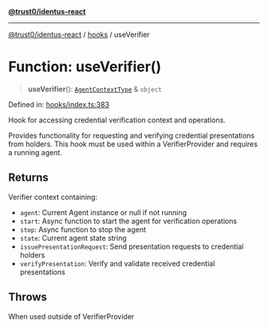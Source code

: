 [**@trust0/identus-react**](../../README.md)

***

[@trust0/identus-react](../../README.md) / [hooks](../README.md) / useVerifier

# Function: useVerifier()

> **useVerifier**(): [`AgentContextType`](../../context/type-aliases/AgentContextType.md) & `object`

Defined in: [hooks/index.ts:383](https://github.com/trust0-project/identus/blob/7c3040eb306e8d11ac7215cdeff98684d68823c4/packages/identus-react/src/hooks/index.ts#L383)

Hook for accessing credential verification context and operations.

Provides functionality for requesting and verifying credential presentations
from holders. This hook must be used within a VerifierProvider and requires a running agent.

## Returns

Verifier context containing:
  - `agent`: Current Agent instance or null if not running
  - `start`: Async function to start the agent for verification operations
  - `stop`: Async function to stop the agent
  - `state`: Current agent state string
  - `issuePresentationRequest`: Send presentation requests to credential holders
  - `verifyPresentation`: Verify and validate received credential presentations

## Throws

When used outside of VerifierProvider
